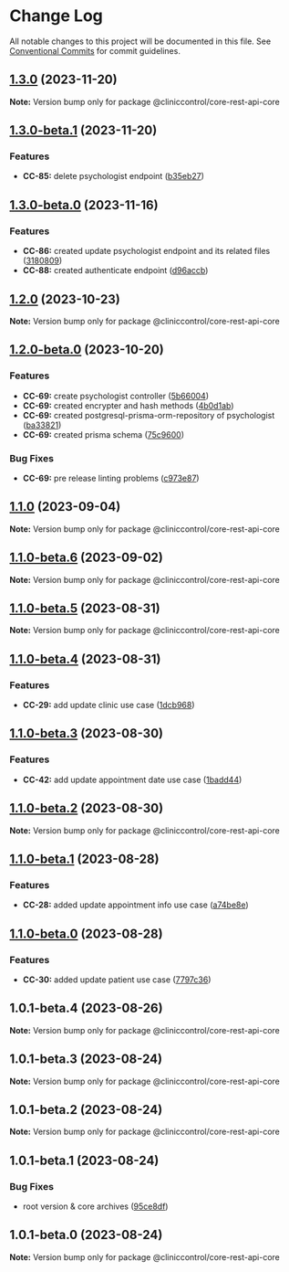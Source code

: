 # Change Log

All notable changes to this project will be documented in this file.
See [Conventional Commits](https://conventionalcommits.org) for commit guidelines.

## [1.3.0](https://github.com/ItaloRAmaral/cliniccontrol/compare/@cliniccontrol/core-rest-api-core@1.3.0-beta.1...@cliniccontrol/core-rest-api-core@1.3.0) (2023-11-20)

**Note:** Version bump only for package @cliniccontrol/core-rest-api-core

## [1.3.0-beta.1](https://github.com/ItaloRAmaral/cliniccontrol/compare/@cliniccontrol/core-rest-api-core@1.3.0-beta.0...@cliniccontrol/core-rest-api-core@1.3.0-beta.1) (2023-11-20)

### Features

- **CC-85:** delete psychologist endpoint ([b35eb27](https://github.com/ItaloRAmaral/cliniccontrol/commit/b35eb2712cffadbb5e96d6a4fce1baf113024a38))

## [1.3.0-beta.0](https://github.com/ItaloRAmaral/cliniccontrol/compare/@cliniccontrol/core-rest-api-core@1.2.0...@cliniccontrol/core-rest-api-core@1.3.0-beta.0) (2023-11-16)

### Features

- **CC-86:** created update psychologist endpoint and its related files ([3180809](https://github.com/ItaloRAmaral/cliniccontrol/commit/318080996c072843398e43ba5adb2d57e76f185f))
- **CC-88:** created authenticate endpoint ([d96accb](https://github.com/ItaloRAmaral/cliniccontrol/commit/d96accba6db3c349648a1081788e18ea344b77b4))

## [1.2.0](https://github.com/ItaloRAmaral/cliniccontrol/compare/@cliniccontrol/core-rest-api-core@1.2.0-beta.0...@cliniccontrol/core-rest-api-core@1.2.0) (2023-10-23)

**Note:** Version bump only for package @cliniccontrol/core-rest-api-core

## [1.2.0-beta.0](https://github.com/ItaloRAmaral/cliniccontrol/compare/@cliniccontrol/core-rest-api-core@1.1.0...@cliniccontrol/core-rest-api-core@1.2.0-beta.0) (2023-10-20)

### Features

- **CC-69:** create psychologist controller ([5b66004](https://github.com/ItaloRAmaral/cliniccontrol/commit/5b66004c8b42e6b3ee4a9373232ce74d37a4ba4c))
- **CC-69:** created encrypter and hash methods ([4b0d1ab](https://github.com/ItaloRAmaral/cliniccontrol/commit/4b0d1ab6a55409ff0edd2734f84e3f3c98b6515e))
- **CC-69:** created postgresql-prisma-orm-repository of psychologist ([ba33821](https://github.com/ItaloRAmaral/cliniccontrol/commit/ba33821a51d908b084de62d70a3f0c90ac48dffc))
- **CC-69:** created prisma schema ([75c9600](https://github.com/ItaloRAmaral/cliniccontrol/commit/75c9600ca77b46e6141d0219aeed879151a481be))

### Bug Fixes

- **CC-69:** pre release linting problems ([c973e87](https://github.com/ItaloRAmaral/cliniccontrol/commit/c973e870b5b007e431b599a0dbb347157b62bebf))

## [1.1.0](https://github.com/ItaloRAmaral/cliniccontrol/compare/@cliniccontrol/core-rest-api-core@1.1.0-beta.6...@cliniccontrol/core-rest-api-core@1.1.0) (2023-09-04)

**Note:** Version bump only for package @cliniccontrol/core-rest-api-core

## [1.1.0-beta.6](https://github.com/ItaloRAmaral/cliniccontrol/compare/@cliniccontrol/core-rest-api-core@1.1.0-beta.5...@cliniccontrol/core-rest-api-core@1.1.0-beta.6) (2023-09-02)

**Note:** Version bump only for package @cliniccontrol/core-rest-api-core

## [1.1.0-beta.5](https://github.com/ItaloRAmaral/cliniccontrol/compare/@cliniccontrol/core-rest-api-core@1.1.0-beta.4...@cliniccontrol/core-rest-api-core@1.1.0-beta.5) (2023-08-31)

**Note:** Version bump only for package @cliniccontrol/core-rest-api-core

## [1.1.0-beta.4](https://github.com/ItaloRAmaral/cliniccontrol/compare/@cliniccontrol/core-rest-api-core@1.1.0-beta.3...@cliniccontrol/core-rest-api-core@1.1.0-beta.4) (2023-08-31)

### Features

- **CC-29:** add update clinic use case ([1dcb968](https://github.com/ItaloRAmaral/cliniccontrol/commit/1dcb968890a4506fd7fac344d4ecc755ca4d0859))

## [1.1.0-beta.3](https://github.com/ItaloRAmaral/cliniccontrol/compare/@cliniccontrol/core-rest-api-core@1.1.0-beta.2...@cliniccontrol/core-rest-api-core@1.1.0-beta.3) (2023-08-30)

### Features

- **CC-42:** add update appointment date use case ([1badd44](https://github.com/ItaloRAmaral/cliniccontrol/commit/1badd444cabd4f19c6568fc3f487ceb3507d8ace))

## [1.1.0-beta.2](https://github.com/ItaloRAmaral/cliniccontrol/compare/@cliniccontrol/core-rest-api-core@1.1.0-beta.1...@cliniccontrol/core-rest-api-core@1.1.0-beta.2) (2023-08-30)

**Note:** Version bump only for package @cliniccontrol/core-rest-api-core

## [1.1.0-beta.1](https://github.com/ItaloRAmaral/cliniccontrol/compare/@cliniccontrol/core-rest-api-core@1.1.0-beta.0...@cliniccontrol/core-rest-api-core@1.1.0-beta.1) (2023-08-28)

### Features

- **CC-28:** added update appointment info use case ([a74be8e](https://github.com/ItaloRAmaral/cliniccontrol/commit/a74be8e762a9543fca09e4406f30c46b9f7444bf))

## [1.1.0-beta.0](https://github.com/ItaloRAmaral/cliniccontrol/compare/@cliniccontrol/core-rest-api-core@1.0.1-beta.4...@cliniccontrol/core-rest-api-core@1.1.0-beta.0) (2023-08-28)

### Features

- **CC-30:** added update patient use case ([7797c36](https://github.com/ItaloRAmaral/cliniccontrol/commit/7797c3689146c4bb89c228af945c5796200bc464))

## 1.0.1-beta.4 (2023-08-26)

**Note:** Version bump only for package @cliniccontrol/core-rest-api-core

## 1.0.1-beta.3 (2023-08-24)

**Note:** Version bump only for package @cliniccontrol/core-rest-api-core

## 1.0.1-beta.2 (2023-08-24)

**Note:** Version bump only for package @cliniccontrol/core-rest-api-core

## 1.0.1-beta.1 (2023-08-24)

### Bug Fixes

- root version & core archives ([95ce8df](https://github.com/ItaloRAmaral/cliniccontrol/commit/95ce8df59c50c20cec708207075cb638c562c75e))

## 1.0.1-beta.0 (2023-08-24)

**Note:** Version bump only for package @cliniccontrol/core-rest-api-core
